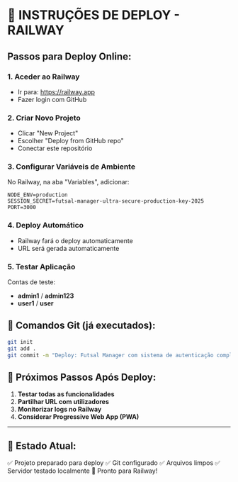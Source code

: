 # 🚀 INSTRUÇÕES DE DEPLOY - RAILWAY

## Passos para Deploy Online:

### 1. **Aceder ao Railway**
- Ir para: https://railway.app
- Fazer login com GitHub

### 2. **Criar Novo Projeto**
- Clicar "New Project"
- Escolher "Deploy from GitHub repo"
- Conectar este repositório

### 3. **Configurar Variáveis de Ambiente**
No Railway, na aba "Variables", adicionar:

```
NODE_ENV=production
SESSION_SECRET=futsal-manager-ultra-secure-production-key-2025
PORT=3000
```

### 4. **Deploy Automático**
- Railway fará o deploy automaticamente
- URL será gerada automaticamente

### 5. **Testar Aplicação**
Contas de teste:
- **admin1** / **admin123**
- **user1** / **user**

## 🔧 Comandos Git (já executados):

```bash
git init
git add .
git commit -m "Deploy: Futsal Manager com sistema de autenticação completo"
```

## 📱 Próximos Passos Após Deploy:

1. **Testar todas as funcionalidades**
2. **Partilhar URL com utilizadores**
3. **Monitorizar logs no Railway**
4. **Considerar Progressive Web App (PWA)**

---

## 🎯 Estado Atual:
✅ Projeto preparado para deploy
✅ Git configurado
✅ Arquivos limpos
✅ Servidor testado localmente
🚀 Pronto para Railway!

